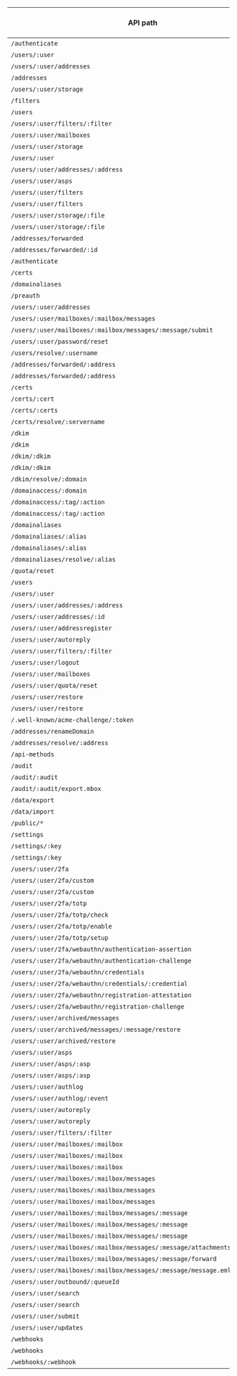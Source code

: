 | API path | API method | Test count | Has positive test? | Has Negative test? |
| --- | :---: | --- | --- | --- | 
| `/authenticate` | `POST` | 10 | ✅ (6) | ✅ (4) |
| `/users/:user` | `GET` | 7 | ✅ (6) | ✅ (1) |
| `/users/:user/addresses` | `GET` | 7 | ✅ (5) | ✅ (2) |
| `/addresses` | `GET` | 6 | ✅ (5) | ✅ (1) |
| `/users/:user/storage` | `POST` | 6 | ✅ (3) | ✅ (3) |
| `/filters` | `GET` | 4 | ✅ (4) | ❌ (0) |
| `/users` | `POST` | 4 | ✅ (3) | ✅ (1) |
| `/users/:user/filters/:filter` | `PUT` | 4 | ✅ (4) | ❌ (0) |
| `/users/:user/mailboxes` | `POST` | 4 | ✅ (3) | ✅ (1) |
| `/users/:user/storage` | `GET` | 4 | ✅ (2) | ✅ (2) |
| `/users/:user` | `PUT` | 3 | ✅ (3) | ❌ (0) |
| `/users/:user/addresses/:address` | `DELETE` | 3 | ✅ (2) | ✅ (1) |
| `/users/:user/asps` | `POST` | 3 | ✅ (2) | ✅ (1) |
| `/users/:user/filters` | `GET` | 3 | ✅ (3) | ❌ (0) |
| `/users/:user/filters` | `POST` | 3 | ✅ (3) | ❌ (0) |
| `/users/:user/storage/:file` | `DELETE` | 3 | ✅ (1) | ✅ (2) |
| `/users/:user/storage/:file` | `GET` | 3 | ✅ (1) | ✅ (2) |
| `/addresses/forwarded` | `POST` | 2 | ✅ (2) | ❌ (0) |
| `/addresses/forwarded/:id` | `PUT` | 2 | ✅ (2) | ❌ (0) |
| `/authenticate` | `DELETE` | 2 | ✅ (1) | ✅ (1) |
| `/certs` | `POST` | 2 | ✅ (2) | ❌ (0) |
| `/domainaliases` | `POST` | 2 | ✅ (2) | ❌ (0) |
| `/preauth` | `POST` | 2 | ✅ (2) | ❌ (0) |
| `/users/:user/addresses` | `POST` | 2 | ✅ (2) | ❌ (0) |
| `/users/:user/mailboxes/:mailbox/messages` | `POST` | 2 | ✅ (2) | ❌ (0) |
| `/users/:user/mailboxes/:mailbox/messages/:message/submit` | `POST` | 2 | ✅ (1) | ✅ (1) |
| `/users/:user/password/reset` | `POST` | 2 | ✅ (2) | ❌ (0) |
| `/users/resolve/:username` | `GET` | 2 | ✅ (1) | ✅ (1) |
| `/addresses/forwarded/:address` | `DELETE` | 1 | ✅ (1) | ❌ (0) |
| `/addresses/forwarded/:address` | `GET` | 1 | ✅ (1) | ❌ (0) |
| `/certs` | `GET` | 1 | ✅ (1) | ❌ (0) |
| `/certs/:cert` | `GET` | 1 | ✅ (1) | ❌ (0) |
| `/certs/:certs` | `DELETE` | 1 | ✅ (1) | ❌ (0) |
| `/certs/resolve/:servername` | `GET` | 1 | ✅ (1) | ❌ (0) |
| `/dkim` | `GET` | 1 | ✅ (1) | ❌ (0) |
| `/dkim` | `POST` | 1 | ✅ (1) | ❌ (0) |
| `/dkim/:dkim` | `GET` | 1 | ✅ (1) | ❌ (0) |
| `/dkim/:dkim` | `DELETE` | 1 | ✅ (1) | ❌ (0) |
| `/dkim/resolve/:domain` | `GET` | 1 | ✅ (1) | ❌ (0) |
| `/domainaccess/:domain` | `DELETE` | 1 | ✅ (1) | ❌ (0) |
| `/domainaccess/:tag/:action` | `POST` | 1 | ✅ (1) | ❌ (0) |
| `/domainaccess/:tag/:action` | `GET` | 1 | ✅ (1) | ❌ (0) |
| `/domainaliases` | `GET` | 1 | ✅ (1) | ❌ (0) |
| `/domainaliases/:alias` | `GET` | 1 | ✅ (1) | ❌ (0) |
| `/domainaliases/:alias` | `DELETE` | 1 | ✅ (1) | ❌ (0) |
| `/domainaliases/resolve/:alias` | `GET` | 1 | ✅ (1) | ❌ (0) |
| `/quota/reset` | `POST` | 1 | ✅ (1) | ❌ (0) |
| `/users` | `GET` | 1 | ✅ (1) | ❌ (0) |
| `/users/:user` | `DELETE` | 1 | ✅ (1) | ❌ (0) |
| `/users/:user/addresses/:address` | `GET` | 1 | ✅ (1) | ❌ (0) |
| `/users/:user/addresses/:id` | `PUT` | 1 | ✅ (1) | ❌ (0) |
| `/users/:user/addressregister` | `GET` | 1 | ✅ (1) | ❌ (0) |
| `/users/:user/autoreply` | `PUT` | 1 | ✅ (1) | ❌ (0) |
| `/users/:user/filters/:filter` | `DELETE` | 1 | ✅ (1) | ❌ (0) |
| `/users/:user/logout` | `PUT` | 1 | ✅ (1) | ❌ (0) |
| `/users/:user/mailboxes` | `GET` | 1 | ✅ (1) | ❌ (0) |
| `/users/:user/quota/reset` | `POST` | 1 | ✅ (1) | ❌ (0) |
| `/users/:user/restore` | `GET` | 1 | ✅ (1) | ❌ (0) |
| `/users/:user/restore` | `POST` | 1 | ✅ (1) | ❌ (0) |
| `/.well-known/acme-challenge/:token` | `GET` | 0 | ❌ (0) | ❌ (0) |
| `/addresses/renameDomain` | `PUT` | 0 | ❌ (0) | ❌ (0) |
| `/addresses/resolve/:address` | `GET` | 0 | ❌ (0) | ❌ (0) |
| `/api-methods` | `GET` | 0 | ❌ (0) | ❌ (0) |
| `/audit` | `POST` | 0 | ❌ (0) | ❌ (0) |
| `/audit/:audit` | `GET` | 0 | ❌ (0) | ❌ (0) |
| `/audit/:audit/export.mbox` | `GET` | 0 | ❌ (0) | ❌ (0) |
| `/data/export` | `POST` | 0 | ❌ (0) | ❌ (0) |
| `/data/import` | `POST` | 0 | ❌ (0) | ❌ (0) |
| `/public/*` | `GET` | 0 | ❌ (0) | ❌ (0) |
| `/settings` | `GET` | 0 | ❌ (0) | ❌ (0) |
| `/settings/:key` | `POST` | 0 | ❌ (0) | ❌ (0) |
| `/settings/:key` | `GET` | 0 | ❌ (0) | ❌ (0) |
| `/users/:user/2fa` | `DELETE` | 0 | ❌ (0) | ❌ (0) |
| `/users/:user/2fa/custom` | `PUT` | 0 | ❌ (0) | ❌ (0) |
| `/users/:user/2fa/custom` | `DELETE` | 0 | ❌ (0) | ❌ (0) |
| `/users/:user/2fa/totp` | `DELETE` | 0 | ❌ (0) | ❌ (0) |
| `/users/:user/2fa/totp/check` | `POST` | 0 | ❌ (0) | ❌ (0) |
| `/users/:user/2fa/totp/enable` | `POST` | 0 | ❌ (0) | ❌ (0) |
| `/users/:user/2fa/totp/setup` | `POST` | 0 | ❌ (0) | ❌ (0) |
| `/users/:user/2fa/webauthn/authentication-assertion` | `POST` | 0 | ❌ (0) | ❌ (0) |
| `/users/:user/2fa/webauthn/authentication-challenge` | `POST` | 0 | ❌ (0) | ❌ (0) |
| `/users/:user/2fa/webauthn/credentials` | `GET` | 0 | ❌ (0) | ❌ (0) |
| `/users/:user/2fa/webauthn/credentials/:credential` | `DELETE` | 0 | ❌ (0) | ❌ (0) |
| `/users/:user/2fa/webauthn/registration-attestation` | `POST` | 0 | ❌ (0) | ❌ (0) |
| `/users/:user/2fa/webauthn/registration-challenge` | `POST` | 0 | ❌ (0) | ❌ (0) |
| `/users/:user/archived/messages` | `GET` | 0 | ❌ (0) | ❌ (0) |
| `/users/:user/archived/messages/:message/restore` | `POST` | 0 | ❌ (0) | ❌ (0) |
| `/users/:user/archived/restore` | `POST` | 0 | ❌ (0) | ❌ (0) |
| `/users/:user/asps` | `GET` | 0 | ❌ (0) | ❌ (0) |
| `/users/:user/asps/:asp` | `GET` | 0 | ❌ (0) | ❌ (0) |
| `/users/:user/asps/:asp` | `DELETE` | 0 | ❌ (0) | ❌ (0) |
| `/users/:user/authlog` | `GET` | 0 | ❌ (0) | ❌ (0) |
| `/users/:user/authlog/:event` | `GET` | 0 | ❌ (0) | ❌ (0) |
| `/users/:user/autoreply` | `GET` | 0 | ❌ (0) | ❌ (0) |
| `/users/:user/autoreply` | `DELETE` | 0 | ❌ (0) | ❌ (0) |
| `/users/:user/filters/:filter` | `GET` | 0 | ❌ (0) | ❌ (0) |
| `/users/:user/mailboxes/:mailbox` | `GET` | 0 | ❌ (0) | ❌ (0) |
| `/users/:user/mailboxes/:mailbox` | `PUT` | 0 | ❌ (0) | ❌ (0) |
| `/users/:user/mailboxes/:mailbox` | `DELETE` | 0 | ❌ (0) | ❌ (0) |
| `/users/:user/mailboxes/:mailbox/messages` | `GET` | 0 | ❌ (0) | ❌ (0) |
| `/users/:user/mailboxes/:mailbox/messages` | `PUT` | 0 | ❌ (0) | ❌ (0) |
| `/users/:user/mailboxes/:mailbox/messages` | `DELETE` | 0 | ❌ (0) | ❌ (0) |
| `/users/:user/mailboxes/:mailbox/messages/:message` | `GET` | 0 | ❌ (0) | ❌ (0) |
| `/users/:user/mailboxes/:mailbox/messages/:message` | `PUT` | 0 | ❌ (0) | ❌ (0) |
| `/users/:user/mailboxes/:mailbox/messages/:message` | `DELETE` | 0 | ❌ (0) | ❌ (0) |
| `/users/:user/mailboxes/:mailbox/messages/:message/attachments/:attachment` | `GET` | 0 | ❌ (0) | ❌ (0) |
| `/users/:user/mailboxes/:mailbox/messages/:message/forward` | `POST` | 0 | ❌ (0) | ❌ (0) |
| `/users/:user/mailboxes/:mailbox/messages/:message/message.eml` | `GET` | 0 | ❌ (0) | ❌ (0) |
| `/users/:user/outbound/:queueId` | `DELETE` | 0 | ❌ (0) | ❌ (0) |
| `/users/:user/search` | `GET` | 0 | ❌ (0) | ❌ (0) |
| `/users/:user/search` | `POST` | 0 | ❌ (0) | ❌ (0) |
| `/users/:user/submit` | `POST` | 0 | ❌ (0) | ❌ (0) |
| `/users/:user/updates` | `GET` | 0 | ❌ (0) | ❌ (0) |
| `/webhooks` | `GET` | 0 | ❌ (0) | ❌ (0) |
| `/webhooks` | `POST` | 0 | ❌ (0) | ❌ (0) |
| `/webhooks/:webhook` | `DELETE` | 0 | ❌ (0) | ❌ (0) |
